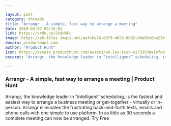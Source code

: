 ```yaml
---

layout: post
category: threads
title: "Arrangr - A simple, fast way to arrange a meeting"
date: 2019-02-07 09:15:01
link: https://vrhk.co/2SdHhFc
image: https://ph-files.imgix.net/aefcba76-8079-4653-8b02-0da85c8ea234?auto=format&fit=crop&h=512&w=1024
domain: producthunt.com
author: "Product Hunt"
icon: https://assets.producthunt.com/assets/ph-ios-icon-e1733530a1bfc41080db8161823f1ef262cdbbc933800c0a2a706f70eb9c277a.png
excerpt: "Arrangr, the knowledge leader in “intelligent” scheduling, is the fastest and easiest way to arrange a business meeting or get-together - virtually or in-person. Arrangr eliminates the frustrating back-and-forth texts, emails and phone calls with one simple to use platform. In as little as 30 seconds a complete meeting can now be arranged. Try Free"

---
```


### Arrangr - A simple, fast way to arrange a meeting | Product Hunt

Arrangr, the knowledge leader in “intelligent” scheduling, is the fastest and easiest way to arrange a business meeting or get-together - virtually or in-person. Arrangr eliminates the frustrating back-and-forth texts, emails and phone calls with one simple to use platform. In as little as 30 seconds a complete meeting can now be arranged. Try Free